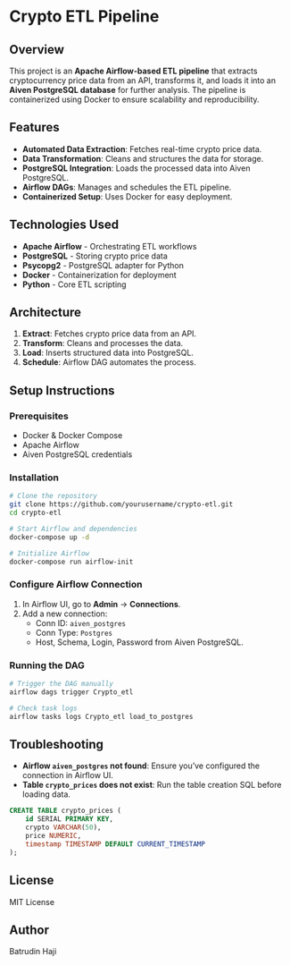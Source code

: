 # Crypto ETL Pipeline

## Overview
This project is an **Apache Airflow-based ETL pipeline** that extracts cryptocurrency price data from an API, transforms it, and loads it into an **Aiven PostgreSQL database** for further analysis. The pipeline is containerized using Docker to ensure scalability and reproducibility.

## Features
- **Automated Data Extraction**: Fetches real-time crypto price data.
- **Data Transformation**: Cleans and structures the data for storage.
- **PostgreSQL Integration**: Loads the processed data into Aiven PostgreSQL.
- **Airflow DAGs**: Manages and schedules the ETL pipeline.
- **Containerized Setup**: Uses Docker for easy deployment.

## Technologies Used
- **Apache Airflow** - Orchestrating ETL workflows
- **PostgreSQL** - Storing crypto price data
- **Psycopg2** - PostgreSQL adapter for Python
- **Docker** - Containerization for deployment
- **Python** - Core ETL scripting

## Architecture
1. **Extract**: Fetches crypto price data from an API.
2. **Transform**: Cleans and processes the data.
3. **Load**: Inserts structured data into PostgreSQL.
4. **Schedule**: Airflow DAG automates the process.

## Setup Instructions

### Prerequisites
- Docker & Docker Compose
- Apache Airflow
- Aiven PostgreSQL credentials

### Installation
```sh
# Clone the repository
git clone https://github.com/yourusername/crypto-etl.git
cd crypto-etl

# Start Airflow and dependencies
docker-compose up -d

# Initialize Airflow
docker-compose run airflow-init
```

### Configure Airflow Connection
1. In Airflow UI, go to **Admin** → **Connections**.
2. Add a new connection:
   - Conn ID: `aiven_postgres`
   - Conn Type: `Postgres`
   - Host, Schema, Login, Password from Aiven PostgreSQL.

### Running the DAG
```sh
# Trigger the DAG manually
airflow dags trigger Crypto_etl

# Check task logs
airflow tasks logs Crypto_etl load_to_postgres
```

## Troubleshooting
- **Airflow `aiven_postgres` not found**: Ensure you’ve configured the connection in Airflow UI.
- **Table `crypto_prices` does not exist**: Run the table creation SQL before loading data.

```sql
CREATE TABLE crypto_prices (
    id SERIAL PRIMARY KEY,
    crypto VARCHAR(50),
    price NUMERIC,
    timestamp TIMESTAMP DEFAULT CURRENT_TIMESTAMP
);
```

## License
MIT License

## Author
Batrudin Haji
